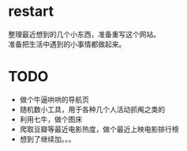 # restart

整理最近想到的几个小东西，准备重写这个网站。  
准备把生活中遇到的小事情都做起来。

# TODO  
- 做个牛逼哄哄的导航页
- 随机数小工具，用于各种几个人活动抓阄之类的
- 利用七牛，做个图床
- 爬取豆瓣等最近电影热度，做个最近上映电影排行榜
- 想到了继续加。。。
